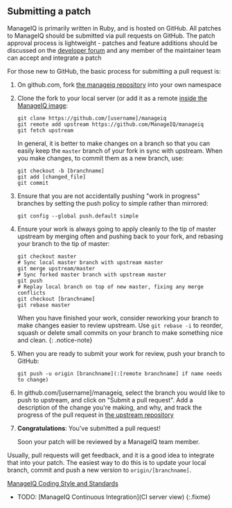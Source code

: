 ## Submitting a patch

ManageIQ is primarily written in Ruby, and is hosted on GitHub.
All patches to ManageIQ should be submitted via pull requests on GitHub.
The patch approval process is lightweight - patches and feature
additions should be discussed on the [developer
forum](http://talk.manageiq.org) and any member of the maintainer team
can accept and integrate a patch

For those new to GitHub, the basic process for submitting a pull request is:

1.  On github.com, fork [the manageiq
    repository](https://github.com/ManageIQ/manageiq) into your own namespace

2.  Clone the fork to your local server (or add it as a remote [inside the
    ManageIQ image](image\_update):

    ```shell
    git clone https://github.com/[username]/manageiq
    git remote add upstream https://github.com/ManageIQ/manageiq
    git fetch upstream
    ```

    In general, it is better to make changes on a branch so that you can easily
    keep the `master` branch of your fork in sync with upstream. When you make
    changes, to commit them as a new branch, use:

    ```shell
    git checkout -b [branchname]
    git add [changed_file]
    git commit
    ```

3.  Ensure that you are not accidentally pushing "work in progress" branches by
    setting the push policy to simple rather than mirrored:

    ```shell
    git config --global push.default simple
    ```

4.  Ensure your work is always going to apply cleanly to the tip of master
    upstream by merging often and pushing back to your fork, and rebasing your
    branch to the tip of master:

    ```shell
    git checkout master
    # Sync local master branch with upstream master
    git merge upstream/master
    # Sync forked master branch with upstream master
    git push
    # Replay local branch on top of new master, fixing any merge conflicts
    git checkout [branchname]
    git rebase master
    ```

    When you have finished your work, consider reworking your branch to make
    changes easier to review upstream. Use `git rebase -i` to reorder, squash or
    delete small commits on your branch to make something nice and clean.
    {: .notice-note}

5.  When you are ready to submit your work for review, push your branch to
    GitHub:

    ```shell
    git push -u origin [branchname](:[remote branchname] if name needs to change)
    ```

6.  In github.com/[username]/manageiq, select the branch you would like to push
    to upstream, and click on "Submit a pull request". Add a description of the
    change you're making, and why, and track the progress of the pull request in
    [the upstream repository](https://github.com/ManageIQ/manageiq)

7.  **Congratulations**: You've submitted a pull request!

    Soon your patch will be reviewed by a ManageIQ team member.


Usually, pull requests will get feedback, and it is a good idea to integrate
that into your patch. The easiest way to do this is to update your local
branch, commit and push a new version to `origin/[branchname]`.

[ManageIQ Coding Style and Standards](/documentation/development/coding_style_and_standards)

* TODO: [ManageIQ Continuous Integration](CI server view)
{:.fixme}
